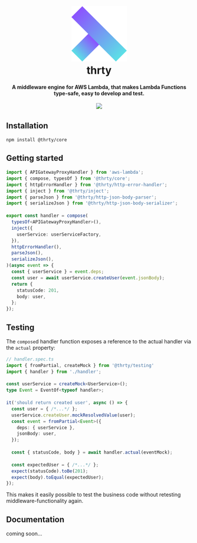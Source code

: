 <h1 align="center">
  <img src="assets/logo.svg" alt="thirty" width="150">
  <br>
  thrty
  <br>
</h1>

<h4 align="center">A middleware engine for AWS Lambda, that makes Lambda Functions type-safe, easy to develop and test.</h4>

<p align="center">
  <img src="https://github.com/thrty-org/thrty/actions/workflows/checks.yml/badge.svg">
</p>

## Installation

```shell script
npm install @thrty/core
```

## Getting started

```typescript
import { APIGatewayProxyHandler } from 'aws-lambda';
import { compose, typesOf } from '@thrty/core';
import { httpErrorHandler } from '@thrty/http-error-handler';
import { inject } from '@thrty/inject';
import { parseJson } from '@thrty/http-json-body-parser';
import { serializeJson } from '@thrty/http-json-body-serializer';

export const handler = compose(
  typesOf<APIGatewayProxyHandler>(),
  inject({
    userService: userServiceFactory,
  }),
  httpErrorHandler(),
  parseJson(),
  serializeJson(),
)(async event => {
  const { userService } = event.deps;
  const user = await userService.createUser(event.jsonBody);
  return {
    statusCode: 201,
    body: user,
  };
});
```

## Testing

The `compose`d handler function exposes a reference to the actual handler
via the `actual` property:

```typescript
// handler.spec.ts
import { fromPartial, createMock } from '@thrty/testing'
import { handler } from './handler';

const userService = createMock<UserService>();
type Event = EventOf<typeof handler>;

it('should return created user', async () => {
  const user = { /*...*/ };
  userService.createUser.mockResolvedValue(user);
  const event = fromPartial<Event>({
    deps: { userService },
    jsonBody: user,
  });
  
  const { statusCode, body } = await handler.actual(eventMock);
  
  const expectedUser = { /*...*/ };
  expect(statusCode).toBe(201);
  expect(body).toEqual(expectedUser);
});
```
This makes it easily possible to test the business code without retesting middleware-functionality again.

## Documentation
coming soon...